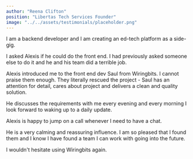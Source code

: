 ```yaml
---
author: "Reena Clifton"
position: "Libertas Tech Services Founder"
image: "../../assets/testimonials/placeholder.png"
---
```


I am a backend developer and I am creating an ed-tech platform as a side-gig.

I asked Alexis if he could do the front end. I had previously asked someone else to do it and he and his team did a terrible job.

Alexis introduced me to the front end dev Saul from Wiringbits. I cannot praise them enough. They literally rescued the project - Saul has an attention for detail, cares about project and delivers a clean and quality solution.

He discusses the requirements with me every evening and every morning I look forward to waking up to a daily update.

Alexis is happy to jump on a call whenever I need to have a chat.

He is a very calming and reassuring influence. I am so pleased that I found them and I know I have found a team I can work with going into the future.

I wouldn't hesitate using Wiringbits again.
